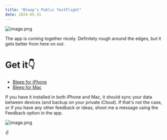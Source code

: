 ```yaml
---
title: "Bleep’s Public TestFlight"
date: 2024-05-31
---
```


![image.png](/blog-images/37447-1.png)

The app is coming together nicely. Definitely rough around the edges, but it gets better from here on out.

# Get it👇

* [Bleep for iPhone](https://testflight.apple.com/join/h1yYMPCj)
* [Bleep for Mac](https://testflight.apple.com/join/BX1BR1c0)

If you have it installed in both iPhone and Mac, it should sync your data between devices (and backup on your private iCloud). If that's not the case, or if you have any other feedback or ideas, shoot me a message using the Feedback option in the app.

![image.png](/blog-images/37447-2.png)

✌️
